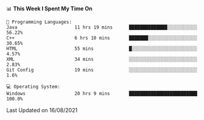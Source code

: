 
<!--START_SECTION:waka-->
📊 **This Week I Spent My Time On** 

```text
💬 Programming Languages: 
Java                     11 hrs 19 mins      ██████████████░░░░░░░░░░░   56.22% 
C++                      6 hrs 10 mins       ███████░░░░░░░░░░░░░░░░░░   30.65% 
HTML                     55 mins             █░░░░░░░░░░░░░░░░░░░░░░░░   4.57% 
XML                      34 mins             ░░░░░░░░░░░░░░░░░░░░░░░░░   2.83% 
Git Config               19 mins             ░░░░░░░░░░░░░░░░░░░░░░░░░   1.6%

💻 Operating System: 
Windows                  20 hrs 9 mins       █████████████████████████   100.0%

```


 Last Updated on 16/08/2021
<!--END_SECTION:waka-->
